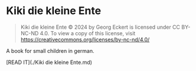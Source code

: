 # Kiki die kleine Ente

> Kiki die kleine Ente © 2024 by Georg Eckert is licensed under CC BY-NC-ND 4.0. To view a copy of this license, visit https://creativecommons.org/licenses/by-nc-nd/4.0/

A book for small children in german.

[READ IT](./Kiki die kleine Ente.md)
